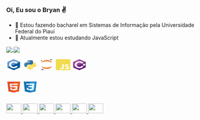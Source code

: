 ### Oi, Eu sou o Bryan ✌️

- 🏫 Estou fazendo bacharel em Sistemas de Informação pela Universidade Federal do Piauí 
- 📖 Atualmente estou estudando JavaScript

<a href="https://github.com/BryanVictorr/github-readme-stats">
  <img height=180 align="center" src="https://github-readme-stats-bryanvictorr.vercel.app/api?username=BryanVictorr&theme=transparent&locale=pt-br" />
</a>
<a href="https://github.com/BryanVictorr/convoychat">
  <img height=180 align="center" src="https://github-readme-stats-bryanvictorr.vercel.app/api/top-langs?username=BryanVictorr&layout=compact&langs_count=8&card_width=320&theme=transparent&size_weight=0.5&count_weight=0.5&locale=pt-br&hide=kvlang,html" />
</a>

<div style="display: inline_block"><br>
  <img align="center" alt="C" height="30" width="40" src="https://raw.githubusercontent.com/devicons/devicon/master/icons/c/c-original.svg">
  <img align="center" alt="Python" height="30" width="40" src="https://raw.githubusercontent.com/devicons/devicon/master/icons/python/python-original.svg">
  <img align="center" alt="Jupyter" height="30" width="40" src="https://raw.githubusercontent.com/devicons/devicon/master/icons/jupyter/jupyter-original.svg">
  <img align="center" alt="Js" height="30" width="40" src="https://raw.githubusercontent.com/devicons/devicon/master/icons/javascript/javascript-plain.svg">
  <img align="center" alt="Csharp" height="30" width="40" src="https://raw.githubusercontent.com/devicons/devicon/master/icons/csharp/csharp-original.svg">
</div>

##

<div style="display: inline_block">
  <img align="center" alt="HTML5" height="30" width="40" src="https://raw.githubusercontent.com/devicons/devicon/master/icons/html5/html5-original.svg">
  <img align="center" alt="CSS3" height="30" width="40" src="https://raw.githubusercontent.com/devicons/devicon/master/icons/css3/css3-original.svg">
</div>

##

<div style="display: inline_block">
  <a href="https://instagram.com/_bryannvictorr_" target="_blank">
    <img height="26" width="40" src="https://cdn.simpleicons.org/instagram/#E4405F" />
  </a>
  <a href="https://drive.google.com/drive/folders/1qiHtYPMsbU5WvlMb6M_eWuJPKfIyE4QT?usp=sharing" target="_blank">
    <img height="26" width="40" src="https://cdn.simpleicons.org/googledrive/#4285F4" />
  </a>
  <a href="https://www.twitch.tv/daikke_" target="_blank">
    <img height="26" width="40" src="https://cdn.simpleicons.org/twitch/#9146FF" />
  </a>
  <a href="https://discord.gg/8bwyFRKc" target="_blank">
    <img height="26" width="40" src="https://cdn.simpleicons.org/discord/#5865F2" />
  </a>
  <a href="mailto:www.briannvictorr@gmail.com">
    <img height="26" width="40" src="https://cdn.simpleicons.org/gmail/#EA4335" />
  </a>
  <a href="https://www.linkedin.com/in/bryan-victor-647256245" target="_blank">
    <img height="26" width="40" src="https://cdn.simpleicons.org/linkedin/#0A66C2" />
  </a>
</div>

